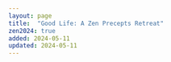 ```yaml
---
layout: page
title:  "Good Life: A Zen Precepts Retreat"
zen2024: true
added: 2024-05-11
updated: 2024-05-11
---
```



